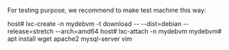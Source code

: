 For testing purpose, we recommend to make test machine this way:

  host# lxc-create -n mydebvm -t download -- --dist=debian --release=stretch --arch=amd64
  host# lxc-attach -n mydebvm
  mydebvm# apt install wget apache2 mysql-server vim
